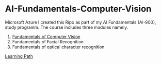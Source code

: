 # AI-Fundamentals-Computer-Vision
Microsoft Azure 
I created this Ripo as part of my AI Fundamentals (AI-900), study programm. The course includes three modules namely.

1. <a href= "https://learn.microsoft.com/en-gb/training/modules/analyze-images-computer-vision/2-understand-computer-vision/" > Fundamentals of Computer Vision</a>
2. Fundamentals of Facial Recognition
3. Fundamentals of optical character recognition
   
<a href= "https://learn.microsoft.com/en-gb/training/paths/explore-computer-vision-microsoft-azure/" > Learning Path</a>
